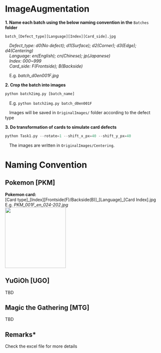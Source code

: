 # ImageAugmentation
  **1. Name each batch using the below naming convention in the** `Batches` **folder<br />**
  ```
  batch_[Defect_type][Language][Index][Card_side].jpg
  ```
  &emsp;*Defect_type: d0(No defect); d1(Surface); d2(Corner); d3(Edge); d4(Centering)<br />*
  &emsp;*Language: en(English); cn(Chinese); jp(Japanese)<br />*
  &emsp;*Index: 000~999<br />*
  &emsp;*Card_side: F(Frontside); B(Backside)<br />*
  
  &emsp;E.g. *batch_d0en001F.jpg<br />*
  
  **2. Crop the batch into images**
  ```python
  python batch2img.py [batch_name]
  ```
  &emsp;E.g. `python batch2img.py batch_d0en001F`
  
  &emsp;Images will be saved in `OriginalImages/` folder according to the defect type<br />
  
  **3. Do transformation of cards to simulate card defects**
  ```python
  python Task1.py --rotate=1 --shift_x_px=40 --shift_y_px=40
  ```
  &emsp;The images are written in `OriginalImages/Centering`.
  
# Naming Convention
## Pokemon [PKM]
**Pokemon card:<br />**
[Card type]\_[Index][Frontside(F)/Backside(B)]\_[Language]\_[Card Index].jpg<br />
E.g. *PKM_001F_en_024-202.jpg<br />*
<img src="https://tcg.pokemon.com/assets/img/expansions/sword-shield/cards/en-us/SWSH1_24-2x.jpg" width="200" /><br />

## YuGiOh [UGO]
TBD
## Magic the Gathering [MTG]
TBD<br />
## Remarks*
Check the excel file for more details
